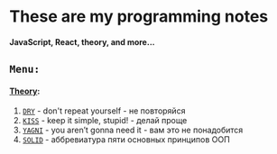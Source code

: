 # These are my programming notes
#### JavaScript, React, theory, and more...

## `Menu:`
#### [Theory](https://github.com/marinadegames/notes/blob/main/Theory.md):   
1. [`DRY`](https://github.com/marinadegames/notes/blob/main/Theory.md#dry) - don't repeat yourself - не повторяйся
2. [`KISS`](https://github.com/marinadegames/notes/blob/main/Theory.md#kiss) - keep it simple, stupid! - делай проще  
3. [`YAGNI`](https://github.com/marinadegames/notes/blob/main/Theory.md#yagni) -  you aren’t gonna need it - вам это не понадобится
4. [`SOLID`](https://github.com/marinadegames/notes/blob/main/Theory.md#solid) - аббревиатура пяти основных принципов ООП
